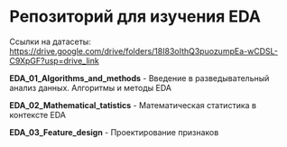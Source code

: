 # Репозиторий для изучения EDA
Ссылки на датасеты: https://drive.google.com/drive/folders/18I83oIthQ3puozumpEa-wCDSL-C9XpGF?usp=drive_link


**EDA_01_Algorithms_and_methods** - Введение в разведывательный анализ данных. Алгоритмы и методы EDA

**EDA_02_Mathematical_tatistics** - Математическая статистика в контексте EDA

**EDA_03_Feature_design** - Проектирование признаков

